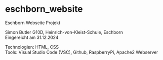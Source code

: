 # eschborn_website
Eschborn Webseite Projekt

Simon Butler G10D, Heinrich-von-Kleist-Schule, Eschborn  
Eingereicht am 31.12.2024

Technologien: HTML, CSS  
Tools: Visual Studio Code (VSC), Github, RaspberryPi, Apache2 Webserver
